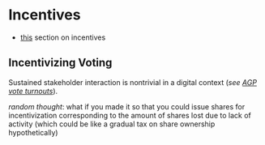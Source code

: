 # Incentives

* [this](https://substrate.recipes/advanced/incentive.html) section on incentives


## Incentivizing Voting

Sustained stakeholder interaction is nontrivial in a digital context (*see [AGP vote turnouts](https://forum.aragon.org/t/evaluating-the-agp-1-voting-results-makes-me-think-we-need-an-aragon-community-token-act/290)*). 

*random thought*: what if you made it so that you could issue shares for incentivization corresponding to the amount of shares lost due to lack of activity (which could be like a gradual tax on share ownership hypothetically)
